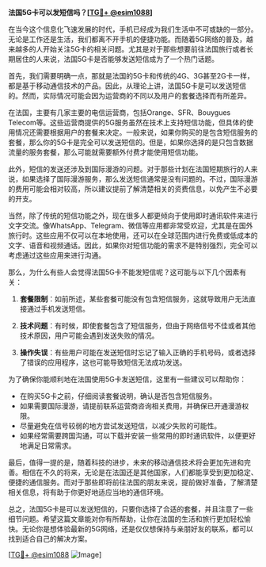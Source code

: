 **法国5G卡可以发短信吗？[[TG💪+ @esim1088](https://t.me/s/esim1088)]**

在当今这个信息化飞速发展的时代，手机已经成为我们生活中不可或缺的一部分。无论是工作还是生活，我们都离不开手机的便捷功能。而随着5G网络的普及，越来越多的人开始关注5G卡的相关问题。尤其是对于那些想要前往法国旅行或者长期居住的人来说，法国5G卡是否能够发送短信成为了一个热门话题。

首先，我们需要明确一点，那就是法国的5G卡和传统的4G、3G甚至2G卡一样，都是基于移动通信技术的产品。因此，从理论上讲，法国5G卡是可以发送短信的。然而，实际情况可能会因为运营商的不同以及用户的套餐选择而有所差异。

在法国，主要有几家主要的电信运营商，包括Orange、SFR、Bouygues Telecom等。这些运营商提供的5G服务虽然在技术上支持短信功能，但具体的使用情况还需要根据用户的套餐来决定。一般来说，如果你购买的是包含短信服务的套餐，那么你的5G卡是完全可以发送短信的。但是，如果你选择的是只包含数据流量的服务套餐，那么可能就需要额外付费才能使用短信功能。

此外，短信的发送还涉及到国际漫游的问题。对于那些计划在法国短期旅行的人来说，如果选择了国际漫游服务，那么发送短信通常是没有问题的。不过，国际漫游的费用可能会相对较高，所以建议提前了解清楚相关的资费信息，以免产生不必要的开支。

当然，除了传统的短信功能之外，现在很多人都更倾向于使用即时通讯软件来进行文字交流。像WhatsApp、Telegram、微信等应用都非常受欢迎，尤其是在国外旅行时。这些应用不仅可以在本地使用，还可以在全球范围内进行免费或低成本的文字、语音和视频通话。因此，如果你对短信功能的需求不是特别强烈，完全可以考虑通过这些应用来进行沟通。

那么，为什么有些人会觉得法国5G卡不能发短信呢？这可能与以下几个因素有关：

1. **套餐限制**：如前所述，某些套餐可能没有包含短信服务，这就导致用户无法直接通过手机发送短信。
   
2. **技术问题**：有时候，即使套餐包含了短信服务，但由于网络信号不佳或者其他技术原因，用户可能会遇到发送失败的情况。

3. **操作失误**：有些用户可能在发送短信时忘记了输入正确的手机号码，或者选择了错误的应用程序，这也可能导致短信无法成功发送。

为了确保你能顺利地在法国使用5G卡发送短信，这里有一些建议可以帮助你：

- 在购买5G卡之前，仔细阅读套餐说明，确认是否包含短信服务。
- 如果需要国际漫游，请提前联系运营商咨询相关费用，并确保已开通漫游权限。
- 尽量避免在信号较弱的地方尝试发送短信，以减少失败的可能性。
- 如果经常需要跨国沟通，可以下载并安装一些常用的即时通讯软件，以便更好地满足日常需求。

最后，值得一提的是，随着科技的进步，未来的移动通信技术将会更加先进和完善。相信在不久的将来，无论是在法国还是其他国家，人们都能享受到更加稳定、便捷的通信服务。而对于那些即将前往法国的朋友来说，提前做好准备，了解清楚相关信息，将有助于你更好地适应当地的通信环境。

总之，法国5G卡是可以发送短信的，只要你选择了合适的套餐，并且注意了一些细节问题。希望这篇文章能对你有所帮助，让你在法国的生活和旅行更加轻松愉快。无论你是想体验最新的5G网络，还是仅仅想保持与亲朋好友的联系，都可以找到适合自己的解决方案。

[[TG💪+ @esim1088](https://t.me/s/esim1088) ![Image](https://i.postimg.cc/4NQfJmqS/Snipaste-2025-05-13-00-14-12.png)]